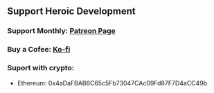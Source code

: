 ## Support Heroic Development

### Support Monthly: [Patreon Page](https://patreon.com/heroicgameslauncher)

### Buy a Cofee: [Ko-fi](https://ko-fi.com/flavioislima)

### Suport with crypto:

- Ethereum:
  0x4aDaFBAB6C65c5Fb73047CAc09Fd87F7D4aCC49b
